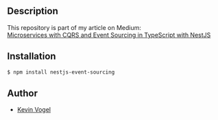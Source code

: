 ## Description

This repository is part of my article on Medium:  
[Microservices with CQRS and Event Sourcing in TypeScript with NestJS](https://medium.com/gitconnected/microservices-with-cqrs-in-typescript-and-nestjs-5a8af0a56c3a)

## Installation

```bash
$ npm install nestjs-event-sourcing
```

## Author

- [Kevin Vogel](https://medium.com/@hellokevinvogel)
